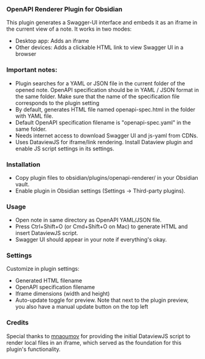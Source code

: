 ### OpenAPI Renderer Plugin for Obsidian

This plugin generates a Swagger-UI interface and embeds it as an iframe in the current view of a note. It works in two modes:
- Desktop app: Adds an iframe
- Other devices: Adds a clickable HTML link to view Swagger UI in a browser

### Important notes:
- Plugin searches for a YAML or JSON file in the current folder of the opened note. OpenAPI specification should be in YAML / JSON format in the same folder. Make sure that the name of the specification file corresponds to the plugin setting
- By default, generates HTML file named openapi-spec.html in the folder with YAML file.
- Default OpenAPI specification filename is "openapi-spec.yaml" in the same folder.
- Needs internet access to download Swagger UI and js-yaml from CDNs.
- Uses DataviewJS for iframe/link rendering. Install Dataview plugin and enable JS script settings in its settings.


### Installation
- Copy plugin files to obsidian/plugins/openapi-renderer/ in your Obsidian vault.
- Enable plugin in Obsidian settings (Settings → Third-party plugins).

### Usage
- Open note in same directory as OpenAPI YAML/JSON file.
- Press Ctrl+Shift+O (or Cmd+Shift+O on Mac) to generate HTML and insert DataviewJS script.
- Swagger UI should appear in your note if everything's okay.

### Settings
Customize in plugin settings:
- Generated HTML filename
- OpenAPI specification filename
- Iframe dimensions (width and height)
- Auto-update toggle for preview. Note that next to the plugin preview, you also have a manual update button on the top left

### Credits 
Special thanks to [mnaoumov](https://github.com/mnaoumov/) for providing the initial DataviewJS script to render local files in an iframe, which served as the foundation for this plugin's functionality.
